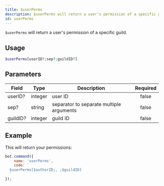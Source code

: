 ```yaml
---
title: $userPerms
description: $userPerms will return a user's permission of a specific guild.
id: userPerms
---
```


`$userPerms` will return a user's permission of a specific guild.

## Usage

```php
$userPerms[userID?;sep?;guildID?]
```

## Parameters

| Field    | Type    | Description                              | Required |
|----------|---------|------------------------------------------|:--------:|
| userID?  | integer | user ID                                  |  false   |
| sep?     | string  | separator to separate multiple arguments |  false   |
| guildID? | integer | guild ID                                 |  false   |

## Example

This will return your permissions:

```javascript
bot.command({
    name: 'userPerms',
    code: `
  $userPerms[$authorID;, ;$guildID]
  `
});
```
